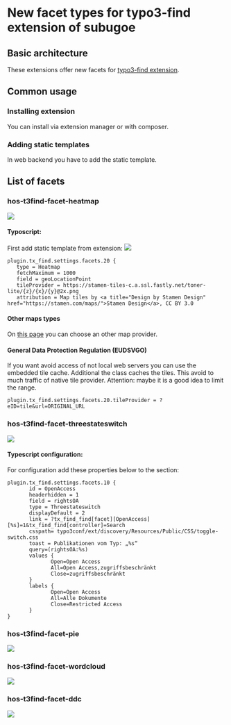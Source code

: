 # New facet types for typo3-find extension of subugoe

## Basic architecture

These extensions offer new facets for [typo3-find extension](https://github.com/subugoe/typo3-find). 

## Common usage
### Installing extension
You can install via extension manager or with composer.
### Adding static templates
In web backend you have to add the static template.

## List of facets

### hos-t3find-facet-heatmap

![](https://i.imgur.com/RH0oepr.png)

#### Typoscript:

First add static template from extension:
![](https://i.imgur.com/elosoQQ.png)

```
plugin.tx_find.settings.facets.20 {
   type = Heatmap
   fetchMaximum = 1000
   field = geoLocationPoint 
   tileProvider = https://stamen-tiles-c.a.ssl.fastly.net/toner-lite/{z}/{x}/{y}@2x.png
   attribution = Map tiles by <a title="Design by Stamen Design" href="https://stamen.com/maps/">Stamen Design</a>, CC BY 3.0
```
#### Other maps types

On [this page](https://leaflet-extras.github.io/leaflet-providers/preview/) you can choose an other map provider.

#### General Data Protection Regulation (EUDSVGO)
If you want avoid access of not local web servers you can use the embedded tile cache. Additional the class caches the tiles. This avoid to much traffic of native tile provider. Attention: maybe it is a good idea to limit the range.

```
plugin.tx_find.settings.facets.20.tileProvider = ?eID=tile&url=ORIGINAL_URL
```

### hos-t3find-facet-threestateswitch

![](https://i.imgur.com/nZOk1ft.png)

#### Typescript configuration:

For configuration add these properties below to the section:
```
plugin.tx_find.settings.facets.10 {
       id = OpenAccess
       headerhidden = 1
       field = rightsOA
       type = Threestateswitch
       displayDefault = 2
       link = ?tx_find_find[facet][OpenAccess][%s]=1&tx_find_find[controller]=Search
       csspath= typo3conf/ext/discovery/Resources/Public/CSS/toggle-switch.css
       toast = Publikationen vom Typ: „%s“
       query=(rightsOA:%s)
       values {
              Open=Open Access
              All=Open Access,zugriffsbeschränkt
              Close=zugriffsbeschränkt
       }
       labels {
              Open=Open Access
              All=Alle Dokumente
              Close=Restricted Access 
       }
}
```
### hos-t3find-facet-pie

![](https://i.imgur.com/vejQE2M.png)

### hos-t3find-facet-wordcloud

![](https://i.imgur.com/g2FVhXE.png)

### hos-t3find-facet-ddc
![](https://i.imgur.com/7yyQNYf.png)
